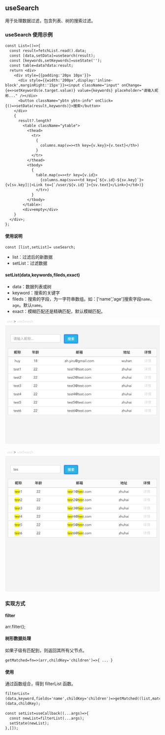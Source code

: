 ## useSearch

用于处理数据过滤，包含列表、树的搜索过滤。

### useSearch 使用示例

    const List=()=>{
      const result=fetchList.read().data;
      const [data,setData]=useSearch(result);
      const [keywords,setKeywords]=useState('');
      const table=data?data:result;
      return <div>
        <div style={{padding:'20px 10px'}}>
          <div style={{width:'200px',display:'inline-block',marginRight:'15px'}}><input className="input" onChange={e=>setKeywords(e.target.value)} value={keywords} placeholder="请输入昵称..." /></div>
          <button className="ybtn ybtn-info" onClick={()=>setData(result,keywords)}>搜索</button>
        </div>
        {
          result?.length?
            <table className="ytable">
              <thead>
                <tr>
                  {
                    columns.map(v=><th key={v.key}>{v.text}</th>)
                  }
                </tr>
              </thead>
              <tbody>
                {
                  table.map(v=><tr key={v.id}>
                    {columns.map(sv=><td key={`${v.id}-${sv.key}`}>{v[sv.key]||<Link to={`/user/${v.id}`}>{sv.text}</Link>}</td>)}
                  </tr>)
                }
              </tbody>
            </table>:
            <div>empty</div>
        }
      </div>;
    };

#### 使用说明

    const [list,setList]= useSearch;

- list：过滤后的新数据
- setList：过滤数据

#### setList(data,keywords,fileds,exact)

- data：数据列表或树
- keyword：搜索的关键字
- fileds：搜索的字段，为一字符串数组。如：['name','age']搜索字段`name`、`age`。默认`name`。
- exact：模糊匹配还是精确匹配，默认模糊匹配。

![s1](./images/s1.jpeg)

![s2](./images/s2.jpeg)

### 实现方式

#### filter

arr.filter();

#### 树形数据处理

如果子级有匹配到，则返回其所有父节点。

    getMatched=fn=>(arr,childKey='children')=>{ ... }

#### 使用

通过函数组合，得到 filterList 函数。

    filterList=(data,keyword,fields='name',childKey='children')=>getMatched((list,matchedItem)=>unique([...filter(list,keyword,fields),...matchedItem]))(data,childKey);

    const setList=useCallback((...args)=>{
      const newList=filterList(...args);
      setState(newList);
    },[]);
